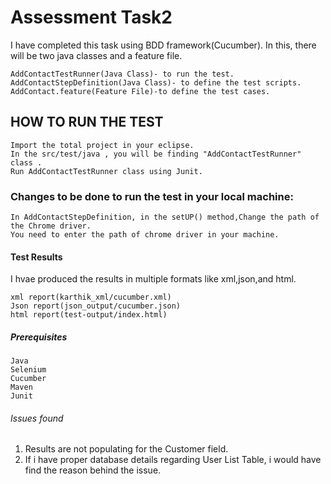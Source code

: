 # Assessment Task2
I have completed this task using BDD framework(Cucumber).
In this, there will be two java classes and a feature file. 

    AddContactTestRunner(Java Class)- to run the test.
    AddContactStepDefinition(Java Class)- to define the test scripts. 
    AddContact.feature(Feature File)-to define the test cases.
## HOW TO RUN THE TEST
    Import the total project in your eclipse.
    In the src/test/java , you will be finding "AddContactTestRunner" class .
    Run AddContactTestRunner class using Junit.
### Changes to be done to run the test in your local machine:
    In AddContactStepDefinition, in the setUP() method,Change the path of the Chrome driver. 
    You need to enter the path of chrome driver in your machine.
#### Test Results
I hvae produced the results in multiple formats like xml,json,and html.

    xml report(karthik_xml/cucumber.xml)
    Json report(json_output/cucumber.json)
    html report(test-output/index.html)
##### Prerequisites
    Java
    Selenium
    Cucumber
    Maven
    Junit
###### Issues found
1. Results are not populating for the Customer field.
2. If i have proper database details regarding User List Table, i would have find the reason behind the issue.

